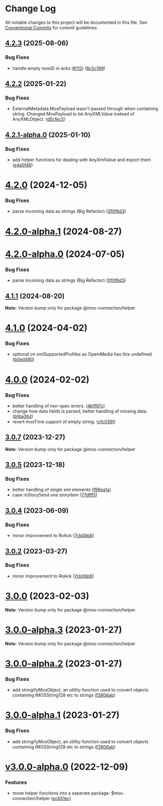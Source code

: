 # Change Log

All notable changes to this project will be documented in this file.
See [Conventional Commits](https://conventionalcommits.org) for commit guidelines.

## [4.2.3](https://github.com/nrkno/sofie-mos-connection/compare/v4.2.2...v4.2.3) (2025-08-06)


### Bug Fixes

* handle empty mosID in acks ([#113](https://github.com/nrkno/sofie-mos-connection/issues/113)) ([8c5c199](https://github.com/nrkno/sofie-mos-connection/commit/8c5c1998bca37d006862af86d719fa6a4c39019f))





## [4.2.2](https://github.com/nrkno/sofie-mos-connection/compare/v4.2.2-alpha.0...v4.2.2) (2025-01-22)


### Bug Fixes

* ExternalMetadata.MosPayload wasn't passed through when containing string. Changed MosPayload to be AnyXMLValue instead of AnyXMLObject. ([d5cfec5](https://github.com/nrkno/sofie-mos-connection/commit/d5cfec50b3a1ccfeb60c4992f0e8ce50c4043bf1))





## [4.2.1-alpha.0](https://github.com/nrkno/sofie-mos-connection/compare/v4.2.0...v4.2.1-alpha.0) (2025-01-10)


### Bug Fixes

* add helper functions for dealing with AnyXmlValue and export them ([e4a5f48](https://github.com/nrkno/sofie-mos-connection/commit/e4a5f482efb1bd07ce0a9f07d1bdfd9a1ed8063d))





# [4.2.0](https://github.com/nrkno/sofie-mos-connection/compare/v4.1.0...v4.2.0) (2024-12-05)


### Bug Fixes

* parse incoming data as strings (Big Refactor) ([0f0f8d3](https://github.com/nrkno/sofie-mos-connection/commit/0f0f8d3986b3fe80153971d271742cc46c0301d1))





# [4.2.0-alpha.1](https://github.com/nrkno/sofie-mos-connection/compare/v4.1.1...v4.2.0-alpha.1) (2024-08-27)



# [4.2.0-alpha.0](https://github.com/nrkno/sofie-mos-connection/compare/v4.1.0...v4.2.0-alpha.0) (2024-07-05)


### Bug Fixes

* parse incoming data as strings (Big Refactor) ([0f0f8d3](https://github.com/nrkno/sofie-mos-connection/commit/0f0f8d3986b3fe80153971d271742cc46c0301d1))





## [4.1.1](https://github.com/nrkno/sofie-mos-connection/compare/v4.1.0...v4.1.1) (2024-08-20)

**Note:** Version bump only for package @mos-connection/helper





# [4.1.0](https://github.com/nrkno/sofie-mos-connection/compare/v4.0.0...v4.1.0) (2024-04-02)


### Bug Fixes

* optional on xmlSupportedProfiles as OpemMedia has this undefined ([b0ed480](https://github.com/nrkno/sofie-mos-connection/commit/b0ed48051134c39f105ed15e5c660d2c9819d4ef))





# [4.0.0](https://github.com/nrkno/sofie-mos-connection/compare/v3.0.7...v4.0.0) (2024-02-02)

### Bug Fixes

- better handling of non-spec errors. ([4b1f97c](https://github.com/nrkno/sofie-mos-connection/commit/4b1f97cf4112f465c353b482b35201fcaef9864e))
- change how data fields is parsed, better handling of missing data. ([bf4a084](https://github.com/nrkno/sofie-mos-connection/commit/bf4a0845a7f836015aa452db45c023debef94480))
- revert mosTime support of empty string. ([cfc036f](https://github.com/nrkno/sofie-mos-connection/commit/cfc036f5c2604ae193bc2d683e02ad2a9d6bb477))

## [3.0.7](https://github.com/nrkno/sofie-mos-connection/compare/v3.0.6...v3.0.7) (2023-12-27)

**Note:** Version bump only for package @mos-connection/helper

## [3.0.5](https://github.com/nrkno/sofie-mos-connection/compare/v3.0.4...3.0.5) (2023-12-18)

### Bug Fixes

- better handling of single xml elements ([f96ea1a](https://github.com/nrkno/sofie-mos-connection/commit/f96ea1a61cef385435d1088acc46cd1e25c5c4bf))
- case roStorySend one storyItem ([77dfff5](https://github.com/nrkno/sofie-mos-connection/commit/77dfff5c36c2dd7d42efa0932a561b800af636a4))

## [3.0.4](https://github.com/nrkno/sofie-mos-connection/compare/v3.0.1...v3.0.4) (2023-06-09)

### Bug Fixes

- minor improvement to RoAck ([7cb0bb6](https://github.com/nrkno/sofie-mos-connection/commit/7cb0bb68be07507a86a20615b3d0b751430e79f9))

## [3.0.2](https://github.com/nrkno/sofie-mos-connection/compare/v3.0.1...v3.0.2) (2023-03-27)

### Bug Fixes

- minor improvement to RoAck ([7cb0bb6](https://github.com/nrkno/sofie-mos-connection/commit/7cb0bb68be07507a86a20615b3d0b751430e79f9))

# [3.0.0](https://github.com/nrkno/sofie-mos-connection/compare/v3.0.0-alpha.3...v3.0.0) (2023-02-03)

**Note:** Version bump only for package @mos-connection/helper

# [3.0.0-alpha.3](https://github.com/nrkno/sofie-mos-connection/compare/v3.0.0-alpha.2...v3.0.0-alpha.3) (2023-01-27)

**Note:** Version bump only for package @mos-connection/helper

# [3.0.0-alpha.2](https://github.com/nrkno/sofie-mos-connection/compare/v3.0.0-alpha.0...v3.0.0-alpha.2) (2023-01-27)

### Bug Fixes

- add stringifyMosObject, an utility-function used to convert objects containing IMOSString128 etc to strings ([f3806ab](https://github.com/nrkno/sofie-mos-connection/commit/f3806ab4e72a02b450e91ab19fbbfca34c605caa))

# [3.0.0-alpha.1](https://github.com/nrkno/sofie-mos-connection/compare/v3.0.0-alpha.0...3.0.0-alpha.1) (2023-01-27)

### Bug Fixes

- add stringifyMosObject, an utility-function used to convert objects containing IMOSString128 etc to strings ([f3806ab](https://github.com/nrkno/sofie-mos-connection/commit/f3806ab4e72a02b450e91ab19fbbfca34c605caa))

# [v3.0.0-alpha.0](https://github.com/nrkno/sofie-mos-connection/compare/2.0.1...v3.0.0-alpha.0) (2022-12-09)

### Features

- move helper functions into a separate package: $mos-connection/helper ([ecb51ec](https://github.com/nrkno/sofie-mos-connection/commit/ecb51ec3ca26c15a61fd629e59265345c247f82e))

